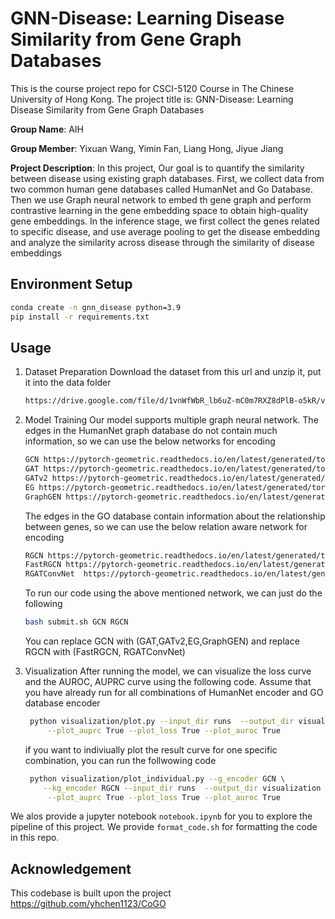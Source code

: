 # GNN-Disease: Learning Disease Similarity from Gene Graph Databases
This is the course project repo for CSCI-5120 Course in The Chinese University of Hong Kong. The project title is: GNN-Disease: Learning Disease Similarity from Gene Graph Databases

**Group Name**: AIH

**Group Member**: Yixuan Wang, Yimin Fan, Liang Hong, Jiyue Jiang

**Project Description**: 
In this project, Our goal is to quantify the similarity between disease using existing graph databases. First, we collect data from two common human gene databases called HumanNet and Go Database. Then we use Graph neural network to embed th gene graph and perform contrastive learning in the gene embedding space to obtain high-quality gene embeddings. In the inference stage, we first collect the genes related to specific disease, and use average pooling to get the disease embedding and analyze the similarity across disease through the similarity of disease embeddings

## Environment Setup
```bash
conda create -n gnn_disease python=3.9
pip install -r requirements.txt
```
## Usage
1. Dataset Preparation
   Download the dataset from this url and unzip it, put it into the data folder
   ```bash
   https://drive.google.com/file/d/1vnWfWbR_lb6uZ-mC0m7RXZ8dPlB-o5kR/view?usp=sharing
   ```
2. Model Training
   Our model supports multiple graph neural network. The edges in the HumanNet graph database do not contain much information, so we can use the below networks for encoding
   ```bash
   GCN https://pytorch-geometric.readthedocs.io/en/latest/generated/torch_geometric.nn.conv.GCNConv.html#torch_geometric.nn.conv.GCNConv
   GAT https://pytorch-geometric.readthedocs.io/en/latest/generated/torch_geometric.nn.conv.GATConv.html#torch_geometric.nn.conv.GATConv
   GATv2 https://pytorch-geometric.readthedocs.io/en/latest/generated/torch_geometric.nn.conv.GATv2Conv.html#torch_geometric.nn.conv.GATv2Conv
   EG https://pytorch-geometric.readthedocs.io/en/latest/generated/torch_geometric.nn.conv.EGConv.html#torch_geometric.nn.conv.EGConv
   GraphGEN https://pytorch-geometric.readthedocs.io/en/latest/generated/torch_geometric.nn.conv.GENConv.html#torch_geometric.nn.conv.GENConv
   ```
   The edges in the GO database contain information about the relationship between genes, so we can use the below relation aware network for encoding
   ```bash
   RGCN https://pytorch-geometric.readthedocs.io/en/latest/generated/torch_geometric.nn.conv.GCNConv.html#torch_geometric.nn.conv.GCNConv
   FastRGCN https://pytorch-geometric.readthedocs.io/en/latest/generated/torch_geometric.nn.conv.FastRGCNConv.html#torch_geometric.nn.conv.FastRGCNConv
   RGATConvNet  https://pytorch-geometric.readthedocs.io/en/latest/generated/torch_geometric.nn.conv.RGATConv.html#torch_geometric.nn.conv.RGATConv
   ```

   To run our code using the above mentioned network, we can just do the following
   ```bash
   bash submit.sh GCN RGCN
   ```
   You can replace GCN with (GAT,GATv2,EG,GraphGEN) and replace RGCN with (FastRGCN, RGATConvNet)

3. Visualization
   After running the model, we can visualize the loss curve and the AUROC, AUPRC curve using the following code. Assume that you have already run for all combinations of HumanNet encoder and GO database encoder
   ```bash
    python visualization/plot.py --input_dir runs  --output_dir visualization \
        --plot_auprc True --plot_loss True --plot_auroc True
   ```
   if you want to indiviually plot the result curve for one specific combination, you can run the follwowing code
   ```bash
    python visualization/plot_individual.py --g_encoder GCN \
       --kg_encoder RGCN --input_dir runs  --output_dir visualization \
        --plot_auprc True --plot_loss True --plot_auroc True
   ```
We alos provide a jupyter notebook `notebook.ipynb` for you to explore the pipeline of this project.
We provide `format_code.sh` for formatting the code in this repo.
## Acknowledgement
This codebase is built upon the project https://github.com/yhchen1123/CoGO